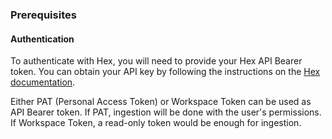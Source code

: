 ### Prerequisites

#### Authentication

To authenticate with Hex, you will need to provide your Hex API Bearer token.
You can obtain your API key by following the instructions on the [Hex documentation](https://learn.hex.tech/docs/api/api-overview).

Either PAT (Personal Access Token) or Workspace Token can be used as API Bearer token.
If PAT, ingestion will be done with the user's permissions.
If Workspace Token, a read-only token would be enough for ingestion.